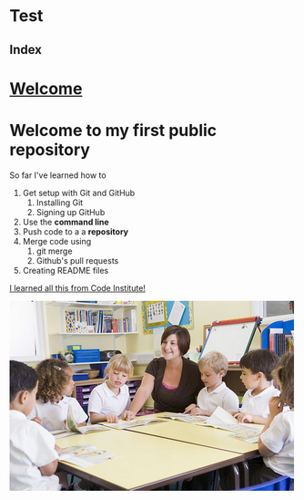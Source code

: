 # Test

## Index
# [Welcome](#welcome-to-my-first-public-repository)


# Welcome to my first public repository

So far I've learned how to
1. Get setup with Git and GitHub
	1. Installing Git
	1. Signing up GitHub
1. Use the **command line**
1. Push code to a a **repository**
1. Merge code using 
	1. git merge
	1. Github's pull requests
1. Creating README files

[I learned all this from Code Institute!](http://codeinstitute.net)

![picture Test](https://github.com/Andreaytm/Stream2_Project/blob/master/static/assets/img/classroom.jpg "Testing image - classroom")
